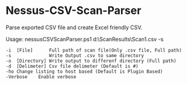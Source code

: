 # Nessus-CSV-Scan-Parser

Parse exported CSV file and create Excel friendly CSV.

Usage: nessusCSVScanParser.ps1 d:\ScanResults\Scan1.csv -s

	-i	[File]		Full path of scan file(Only .csv file, Full path)
	-s				Write Output .csv to same directory
	-o	[Directory]	Write output to differenf directory (Full path)
	-d	[Delimeter]	Csv file delimeter (Default is #)
	-ho	Change listing to host based (Default is Plugin Based)
	-Verbose	Enable verbose
